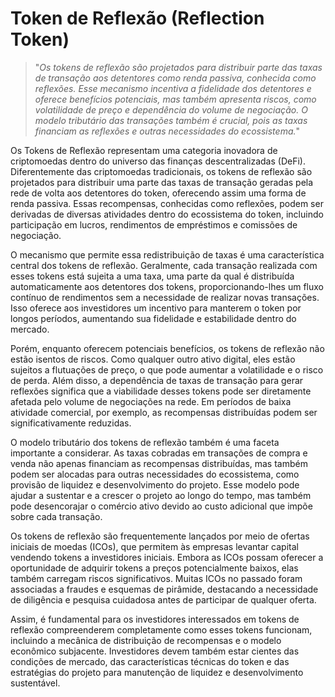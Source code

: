 # Token de Reflexão (Reflection Token)

>"*Os tokens de reflexão são projetados para distribuir parte das taxas de transação aos detentores como renda passiva, conhecida como reflexões. Esse mecanismo incentiva a fidelidade dos detentores e oferece benefícios potenciais, mas também apresenta riscos, como volatilidade de preço e dependência do volume de negociação. O modelo tributário das transações também é crucial, pois as taxas financiam as reflexões e outras necessidades do ecossistema.*"

Os Tokens de Reflexão representam uma categoria inovadora de criptomoedas dentro do universo das finanças descentralizadas (DeFi). Diferentemente das criptomoedas tradicionais, os tokens de reflexão são projetados para distribuir uma parte das taxas de transação geradas pela rede de volta aos detentores do token, oferecendo assim uma forma de renda passiva. Essas recompensas, conhecidas como reflexões, podem ser derivadas de diversas atividades dentro do ecossistema do token, incluindo participação em lucros, rendimentos de empréstimos e comissões de negociação.

O mecanismo que permite essa redistribuição de taxas é uma característica central dos tokens de reflexão. Geralmente, cada transação realizada com esses tokens está sujeita a uma taxa, uma parte da qual é distribuída automaticamente aos detentores dos tokens, proporcionando-lhes um fluxo contínuo de rendimentos sem a necessidade de realizar novas transações. Isso oferece aos investidores um incentivo para manterem o token por longos períodos, aumentando sua fidelidade e estabilidade dentro do mercado.

Porém, enquanto oferecem potenciais benefícios, os tokens de reflexão não estão isentos de riscos. Como qualquer outro ativo digital, eles estão sujeitos a flutuações de preço, o que pode aumentar a volatilidade e o risco de perda. Além disso, a dependência de taxas de transação para gerar reflexões significa que a viabilidade desses tokens pode ser diretamente afetada pelo volume de negociações na rede. Em períodos de baixa atividade comercial, por exemplo, as recompensas distribuídas podem ser significativamente reduzidas.

O modelo tributário dos tokens de reflexão também é uma faceta importante a considerar. As taxas cobradas em transações de compra e venda não apenas financiam as recompensas distribuídas, mas também podem ser alocadas para outras necessidades do ecossistema, como provisão de liquidez e desenvolvimento do projeto. Esse modelo pode ajudar a sustentar e a crescer o projeto ao longo do tempo, mas também pode desencorajar o comércio ativo devido ao custo adicional que impõe sobre cada transação.

Os tokens de reflexão são frequentemente lançados por meio de ofertas iniciais de moedas (ICOs), que permitem às empresas levantar capital vendendo tokens a investidores iniciais. Embora as ICOs possam oferecer a oportunidade de adquirir tokens a preços potencialmente baixos, elas também carregam riscos significativos. Muitas ICOs no passado foram associadas a fraudes e esquemas de pirâmide, destacando a necessidade de diligência e pesquisa cuidadosa antes de participar de qualquer oferta.

Assim, é fundamental para os investidores interessados em tokens de reflexão compreenderem completamente como esses tokens funcionam, incluindo a mecânica de distribuição de recompensas e o modelo econômico subjacente. Investidores devem também estar cientes das condições de mercado, das características técnicas do token e das estratégias do projeto para manutenção de liquidez e desenvolvimento sustentável.
